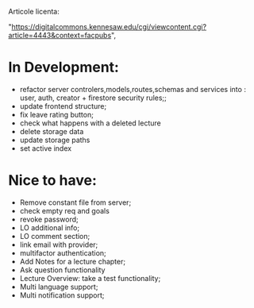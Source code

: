 Articole licenta:

"https://digitalcommons.kennesaw.edu/cgi/viewcontent.cgi?article=4443&context=facpubs",

# In Development:

- refactor server controlers,models,routes,schemas and services into : user, auth, creator + firestore security rules;;
- update frontend structure;
- fix leave rating button;
- check what happens with a deleted lecture
- delete storage data
- update storage paths
- set active index

# Nice to have:

- Remove constant file from server;
- check empty req and goals
- revoke password;
- LO additional info;
- LO comment section;
- link email with provider;
- multifactor authentication;
- Add Notes for a lecture chapter;
- Ask question functionality
- Lecture Overview: take a test functionality;
- Multi language support;
- Multi notification support;

